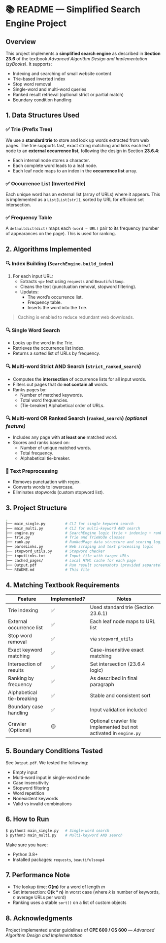 # 📚 README — Simplified Search Engine Project

## Overview

This project implements a **simplified search engine** as described in **Section 23.6** of the textbook _Advanced Algorithm Design and Implementation (zyBooks)_. It supports:

- Indexing and searching of small website content
- Trie-based inverted index
- Stop word removal
- Single-word and multi-word queries
- Ranked result retrieval (optional strict or partial match)
- Boundary condition handling

## 1. Data Structures Used

### ✅ Trie (Prefix Tree)

We use a **standard trie** to store and look up words extracted from web pages. The trie supports fast, exact string matching and links each leaf node to an **external occurrence list**, following the design in Section **23.6.4**:

- Each internal node stores a character.
- Each complete word leads to a leaf node.
- Each leaf node maps to an index in the **occurrence list** array.

### ✅ Occurrence List (Inverted File)

Each unique word has an external list (array of URLs) where it appears. This is implemented as a `List[List[str]]`, sorted by URL for efficient set intersection.

### ✅ Frequency Table

A `defaultdict(dict)` maps each `(word → URL)` pair to its frequency (number of appearances on the page). This is used for ranking.

## 2. Algorithms Implemented

### 🔍 Index Building (`SearchEngine.build_index`)

1. For each input URL:
   - Extracts `<p>` text using `requests` and `BeautifulSoup`.
   - Cleans the text (punctuation removal, stopword filtering).
   - Updates:
     - The word’s occurrence list.
     - Frequency table.
     - Inserts the word into the Trie.

> Caching is enabled to reduce redundant web downloads.

### 🔍 Single Word Search

- Looks up the word in the Trie.
- Retrieves the occurrence list index.
- Returns a sorted list of URLs by frequency.

### 🔍 Multi-word Strict AND Search (`strict_ranked_search`)

- Computes the **intersection** of occurrence lists for all input words.
- Filters out pages that do **not contain all** words.
- Ranks pages by:
  - Number of matched keywords.
  - Total word frequencies.
  - (Tie-breaker) Alphabetical order of URLs.

### 🔍 Multi-word OR Ranked Search (`ranked_search`) *(optional feature)*

- Includes any page with **at least one** matched word.
- Scores and ranks based on:
  - Number of unique matched words.
  - Total frequency.
  - Alphabetical tie-breaker.

### 📑 Text Preprocessing

- Removes punctuation with regex.
- Converts words to lowercase.
- Eliminates stopwords (custom stopword list).

## 3. Project Structure

```bash
.
├── main_single.py         # CLI for single keyword search
├── main_multi.py          # CLI for multi-keyword AND search
├── engine.py              # SearchEngine logic (trie + indexing + ranking)
├── trie.py                # Trie and TrieNode classes
├── rank.py                # RankedPage data structure and scoring logic
├── parseLinks.py          # Web scraping and text processing logic
├── stopword_utils.py      # Stopword checker
├── inputLinks.txt         # Input file with target URLs
├── cached_pages/          # Local HTML cache for each page
├── Output.pdf             # Run result screenshots (provided separately)
└── README.md              # This file
```

## 4. Matching Textbook Requirements

| Feature | Implemented? | Notes |
|--------|--------------|-------|
| Trie indexing | ✅ | Used standard trie (Section 23.6.1) |
| External occurrence list | ✅ | Each leaf node maps to URL list |
| Stop word removal | ✅ | via `stopword_utils` |
| Exact keyword matching | ✅ | Case-insensitive exact matching |
| Intersection of results | ✅ | Set intersection (23.6.4 logic) |
| Ranking by frequency | ✅ | As described in final paragraph |
| Alphabetical tie-breaking | ✅ | Stable and consistent sort |
| Boundary case handling | ✅ | Input validation included |
| Crawler (Optional) | 🟡 | Optional crawler file implemented but not activated in `engine.py` |

## 5. Boundary Conditions Tested

See `Output.pdf`. We tested the following:

- Empty input
- Multi-word input in single-word mode
- Case insensitivity
- Stopword filtering
- Word repetition
- Nonexistent keywords
- Valid vs invalid combinations

## 6. How to Run

```bash
$ python3 main_single.py   # Single-word search
$ python3 main_multi.py    # Multi-keyword AND search
```

Make sure you have:

- Python 3.8+
- Installed packages: `requests`, `beautifulsoup4`

## 7. Performance Note

- Trie lookup time: **O(m)** for a word of length *m*
- Set intersection: **O(k * n)** in worst case (where *k* is number of keywords, *n* average URLs per word)
- Ranking uses a stable `sort()` on a list of custom objects

## 8. Acknowledgments

Project implemented under guidelines of **CPE 600 / CS 600** — *Advanced Algorithm Design and Implementation*